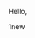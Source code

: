 Hello, 


<!--- START_SCRAPBOOK_WIDGET --->  
1new
<!--- END_SCRAPBOOK_WIDGET --->  
  
  
  
  
  
